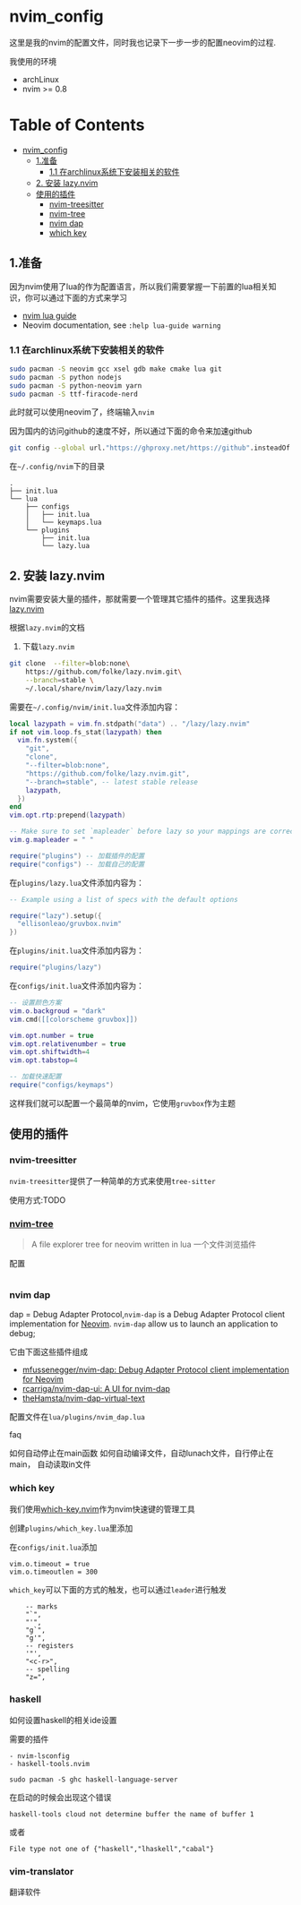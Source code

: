 # nvim_config

这里是我的nvim的配置文件，同时我也记录下一步一步的配置neovim的过程.

我使用的环境

- archLinux
- nvim >= 0.8

Table of Contents
=================

* [nvim_config](#nvim_config)
   * [1.准备](#1准备)
      * [1.1 在archlinux系统下安装相关的软件](#11-在archlinux系统下安装相关的软件)
   * [2. 安装 lazy.nvim](#2-安装-lazynvim)
   * [使用的插件](#使用的插件)
      * [nvim-treesitter](#nvim-treesitter)
      * [<a href="https://github.com/nvim-tree/nvim-tree.lua">nvim-tree</a>](#nvim-tree)
      * [nvim dap](#nvim-dap)
      * [which key](#which-key)

## 1.准备


因为nvim使用了lua的作为配置语言，所以我们需要掌握一下前置的lua相关知识，你可以通过下面的方式来学习

- [nvim lua guide](https://github.com/nanotee/nvim-lua-guide)
- Neovim documentation, see `:help lua-guide warning`

### 1.1 在archlinux系统下安装相关的软件

```sh
sudo pacman -S neovim gcc xsel gdb make cmake lua git
sudo pacman -S python nodejs
sudo pacman -S python-neovim yarn
sudo pacman -S ttf-firacode-nerd
```

此时就可以使用neovim了，终端输入`nvim`

因为国内的访问github的速度不好，所以通过下面的命令来加速github

```sh
git config --global url."https://ghproxy.net/https://github".insteadOf "https://github"
```

在`~/.config/nvim`下的目录

```
.
├── init.lua
└── lua
    ├── configs
    │   ├── init.lua
    │   └── keymaps.lua
    └── plugins
        ├── init.lua
        └── lazy.lua
```

## 2. 安装 lazy.nvim 

nvim需要安装大量的插件，那就需要一个管理其它插件的插件。这里我选择[lazy.nvim](https://github.com/folke/lazy.nvim)


根据`lazy.nvim`的文档

1. 下载`lazy.nvim`
```sh
git clone  --filter=blob:none\
    https://github.com/folke/lazy.nvim.git\
    --branch=stable \
    ~/.local/share/nvim/lazy/lazy.nvim
```

需要在`~/.config/nvim/init.lua`文件添加内容：

```lua
local lazypath = vim.fn.stdpath("data") .. "/lazy/lazy.nvim"
if not vim.loop.fs_stat(lazypath) then
  vim.fn.system({
    "git",
    "clone",
    "--filter=blob:none",
    "https://github.com/folke/lazy.nvim.git",
    "--branch=stable", -- latest stable release
    lazypath,
  })
end
vim.opt.rtp:prepend(lazypath)

-- Make sure to set `mapleader` before lazy so your mappings are correct
vim.g.mapleader = " "

require("plugins") -- 加载插件的配置
require("configs") -- 加载自己的配置
```


在`plugins/lazy.lua`文件添加内容为：

```lua
-- Example using a list of specs with the default options

require("lazy").setup({
  "ellisonleao/gruvbox.nvim"
})
```

在`plugins/init.lua`文件添加内容为：

```lua
require("plugins/lazy")
```

在`configs/init.lua`文件添加内容为：

```lua
-- 设置颜色方案
vim.o.backgroud = "dark"
vim.cmd([[colorscheme gruvbox]])

vim.opt.number = true
vim.opt.relativenumber = true
vim.opt.shiftwidth=4
vim.opt.tabstop=4

-- 加载快速配置
require("configs/keymaps")
```


这样我们就可以配置一个最简单的nvim，它使用`gruvbox`作为主题 

## 使用的插件

### nvim-treesitter

`nvim-treesitter`提供了一种简单的方式来使用`tree-sitter`

使用方式:TODO

### [nvim-tree](https://github.com/nvim-tree/nvim-tree.lua)

> A file explorer tree for neovim written in lua
> 一个文件浏览插件

配置

```lua
```

### nvim dap

dap = Debug Adapter Protocol,`nvim-dap` is a Debug Adapter Protocol client implementation for [Neovim](https://neovim.io/).
`nvim-dap` allow us to launch an application to debug;

它由下面这些插件组成

- [mfussenegger/nvim-dap: Debug Adapter Protocol client implementation for Neovim](https://github.com/mfussenegger/nvim-dap)
- [rcarriga/nvim-dap-ui: A UI for nvim-dap](https://github.com/rcarriga/nvim-dap-ui)
- [theHamsta/nvim-dap-virtual-text](https://github.com/theHamsta/nvim-dap-virtual-text)


配置文件在`lua/plugins/nvim_dap.lua`

faq

如何自动停止在main函数
如何自动编译文件，自动lunach文件，自行停止在main，
自动读取in文件

### which key

我们使用[which-key.nvim](https://github.com/folke/which-key.nvim)作为nvim快速键的管理工具


创建`plugins/which_key.lua`里添加

在`configs/init.lua`添加

```
vim.o.timeout = true
vim.o.timeoutlen = 300
```

`which_key`可以下面的方式的触发，也可以通过`leader`进行触发

```
    -- marks
    "`",
    "'",
    "g`",
    "g'",
    -- registers
    '"',
    "<c-r>",
    -- spelling
    "z=",
```

### haskell

如何设置haskell的相关ide设置

需要的插件

```
- nvim-lsconfig
- haskell-tools.nvim

sudo pacman -S ghc haskell-language-server
```

在启动的时候会出现这个错误

```
haskell-tools cloud not determine buffer the name of buffer 1
```
或者

```
File type not one of {"haskell","lhaskell","cabal"} 
```


### vim-translator

翻译软件

